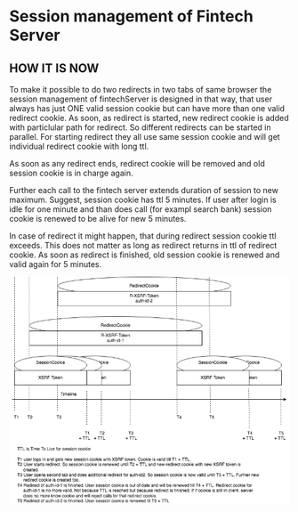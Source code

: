 # Session management of Fintech Server

## HOW IT IS NOW

To make it possible to do two redirects in two tabs of same browser the session management of fintechServer is designed in that way, that user always has just ONE valid session cookie but can have more than one valid redirect cookie. As soon, as redirect is started, new redirect cookie is added with particlular path for redirect. So different redirects can be started in parallel. For starting redirect they all use same session cookie and will get individual redirect cookie with long ttl.

As soon as any redirect ends, redirect cookie will be removed and old session cookie is in charge again.

Further each call to the fintech server extends duration of session to new maximum.
Suggest, session cookie has ttl 5 minutes. If user after login is idle for one minute and than does call (for exampl search bank) session cookie is renewed to be alive for new 5 minutes.

In case of redirect it might happen, that during redirect session cookie ttl exceeds. This does not matter as long as redirect returns in ttl of redirect cookie. As soon as redirect is finished, old session cookie is renewed and valid again for 5 minutes.

![FinTech bank selection](../docs/img/demo/fintech-cookie-handling.png)
